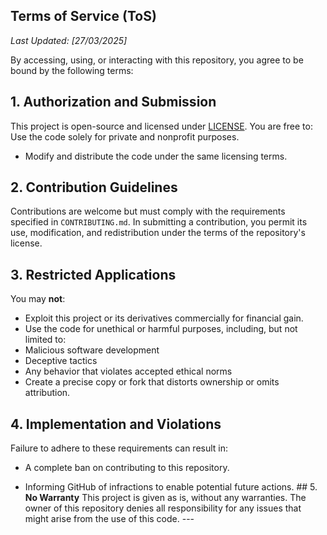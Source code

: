 ## Terms of Service (ToS)

_Last Updated: [27/03/2025]_

By accessing, using, or interacting with this repository, you agree to be bound by the following terms:

## 1. **Authorization and Submission**

This project is open-source and licensed under [LICENSE](https://github.com/VeraVeemo/ABotmo/blob/Veemodicated/LICENSE). You are free to:
Use the code solely for private and nonprofit purposes.
- Modify and distribute the code under the same licensing terms.

## 2. **Contribution Guidelines**

Contributions are welcome but must comply with the requirements specified in `CONTRIBUTING.md`. In submitting a contribution, you permit its use, modification, and redistribution under the terms of the repository's license.

## 3. **Restricted Applications**

You may **not**:
- Exploit this project or its derivatives commercially for financial gain.
- Use the code for unethical or harmful purposes, including, but not limited to:
- Malicious software development
- Deceptive tactics
- Any behavior that violates accepted ethical norms
- Create a precise copy or fork that distorts ownership or omits attribution.

## 4. **Implementation and Violations**

Failure to adhere to these requirements can result in:

- A complete ban on contributing to this repository.

- Informing GitHub of infractions to enable potential future actions. ## 5. **No Warranty** This project is given as is, without any warranties. The owner of this repository denies all responsibility for any issues that might arise from the use of this code. ---
